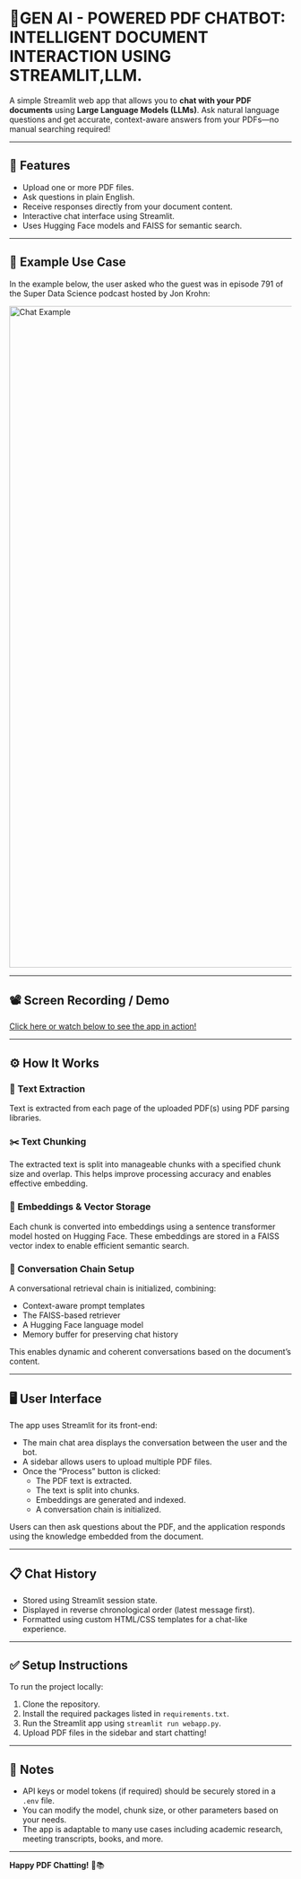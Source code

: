 # 📄GEN AI - POWERED PDF CHATBOT: INTELLIGENT DOCUMENT INTERACTION USING STREAMLIT,LLM.

A simple Streamlit web app that allows you to **chat with your PDF documents** using **Large Language Models (LLMs)**. Ask natural language questions and get accurate, context-aware answers from your PDFs—no manual searching required!

---

## 🚀 Features

- Upload one or more PDF files.
- Ask questions in plain English.
- Receive responses directly from your document content.
- Interactive chat interface using Streamlit.
- Uses Hugging Face models and FAISS for semantic search.

---

## 🧠 Example Use Case

In the example below, the user asked who the guest was in episode 791 of the Super Data Science podcast hosted by Jon Krohn:

<img width="1179" alt="Chat Example" src="https://github.com/byiliakarelin/Chat-With-Your-Favorite-PDF/assets/132295797/2180a1e6-be0f-4c85-8741-967201c2933e">

---

## 📽️ Screen Recording / Demo

[Click here or watch below to see the app in action!](https://github.com/user-attachments/assets/7de0fdf5-9479-4f19-8558-1e084c421ea6)


---

## ⚙️ How It Works

### 📄 Text Extraction

Text is extracted from each page of the uploaded PDF(s) using PDF parsing libraries.

### ✂️ Text Chunking

The extracted text is split into manageable chunks with a specified chunk size and overlap. This helps improve processing accuracy and enables effective embedding.

### 🧠 Embeddings & Vector Storage

Each chunk is converted into embeddings using a sentence transformer model hosted on Hugging Face. These embeddings are stored in a FAISS vector index to enable efficient semantic search.

### 🔗 Conversation Chain Setup

A conversational retrieval chain is initialized, combining:
- Context-aware prompt templates
- The FAISS-based retriever
- A Hugging Face language model
- Memory buffer for preserving chat history

This enables dynamic and coherent conversations based on the document’s content.

---

## 🖥️ User Interface

The app uses Streamlit for its front-end:

- The main chat area displays the conversation between the user and the bot.
- A sidebar allows users to upload multiple PDF files.
- Once the “Process” button is clicked:
  - The PDF text is extracted.
  - The text is split into chunks.
  - Embeddings are generated and indexed.
  - A conversation chain is initialized.

Users can then ask questions about the PDF, and the application responds using the knowledge embedded from the document.

---

## 📋 Chat History

- Stored using Streamlit session state.
- Displayed in reverse chronological order (latest message first).
- Formatted using custom HTML/CSS templates for a chat-like experience.

---

## ✅ Setup Instructions

To run the project locally:

1. Clone the repository.
2. Install the required packages listed in `requirements.txt`.
3. Run the Streamlit app using `streamlit run webapp.py`.
4. Upload PDF files in the sidebar and start chatting!

---

## 🔐 Notes

- API keys or model tokens (if required) should be securely stored in a `.env` file.
- You can modify the model, chunk size, or other parameters based on your needs.
- The app is adaptable to many use cases including academic research, meeting transcripts, books, and more.

---

**Happy PDF Chatting!** 🤖📚

